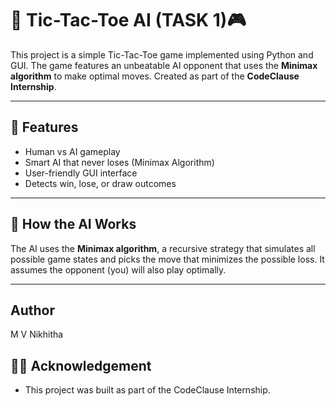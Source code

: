 # 🤖 Tic-Tac-Toe AI (TASK 1)🎮

This project is a simple Tic-Tac-Toe game implemented using Python and GUI. The game features an unbeatable AI opponent that uses the **Minimax algorithm** to make optimal moves. Created as part of the **CodeClause Internship**.

---

## 📌 Features

- Human vs AI gameplay
- Smart AI that never loses (Minimax Algorithm)
- User-friendly GUI interface
- Detects win, lose, or draw outcomes

---

## 🧠 How the AI Works

The AI uses the **Minimax algorithm**, a recursive strategy that simulates all possible game states and picks the move that minimizes the possible loss. It assumes the opponent (you) will also play optimally.

---
## Author 
M V Nikhitha

## 👩‍🎓 Acknowledgement
 - This project was built as part of the CodeClause Internship.
